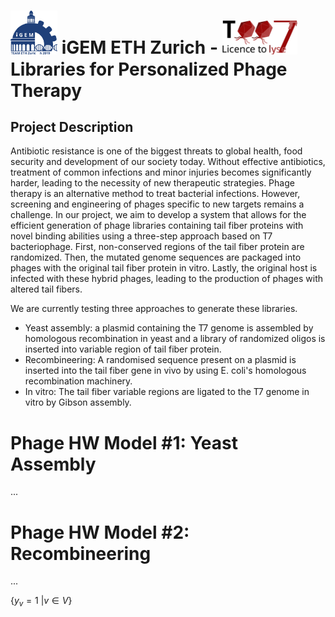 # <img src="igem-ethz-logo.svg" alt="iGEM ETHZ Logo" width="75"/> iGEM ETH Zurich - <img src="igem19-ethz-logo.svg" alt="iGEM 19 ETHZ Logo" width="120"/> Libraries for Personalized Phage Therapy

## Project Description
Antibiotic resistance is one of the biggest threats to global health, food security and development of our society today. Without effective antibiotics, treatment of common infections and minor injuries becomes significantly harder, leading to the necessity of new therapeutic strategies. Phage therapy is an alternative method to treat bacterial infections. However, screening and engineering of phages specific to new targets remains a challenge. In our project, we aim to develop a system that allows for the efficient generation of phage libraries containing tail fiber proteins with novel binding abilities using a three-step approach based on T7 bacteriophage. First, non-conserved regions of the tail fiber protein are randomized. Then, the mutated genome sequences are packaged into phages with the original tail fiber protein in vitro. Lastly, the original host is infected with these hybrid phages, leading to the production of phages with altered tail fibers.

We are currently testing three approaches to generate these libraries.
* Yeast assembly: a plasmid containing the T7 genome is assembled by homologous recombination in yeast and a library of randomized oligos is inserted into variable region of tail fiber protein.
* Recombineering: A randomised sequence present on a plasmid is inserted into the tail fiber gene in vivo by using E. coli's homologous recombination machinery.
* In vitro: The tail fiber variable regions are ligated to the T7 genome in vitro by Gibson assembly. 

# Phage HW Model #1: Yeast Assembly
...
# Phage HW Model #2: Recombineering
...

$\{ y_v = 1 \: | v \in V \}$
